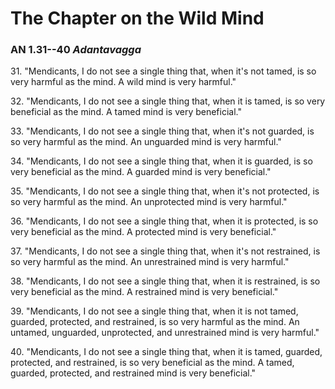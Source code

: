 # The Chapter on the Wild Mind

### AN 1.31--40 *Adantavagga*

31\. "Mendicants, I do not see a single thing that, when it's not tamed, is
so very harmful as the mind. A wild mind is very harmful."

<!--pg-->
32\. "Mendicants, I do not see a single thing that, when it is tamed, is so
very beneficial as the mind. A tamed mind is very beneficial."

<!--pg-->
33\. "Mendicants, I do not see a single thing that, when it's not guarded, is
so very harmful as the mind. An unguarded mind is very harmful."

<!--pg-->
34\. "Mendicants, I do not see a single thing that, when it is guarded, is so
very beneficial as the mind. A guarded mind is very beneficial."

<!--pg-->
35\. "Mendicants, I do not see a single thing that, when it's not protected,
is so very harmful as the mind. An unprotected mind is very harmful."

<!--pg-->
36\. "Mendicants, I do not see a single thing that, when it is protected, is
so very beneficial as the mind. A protected mind is very beneficial."

<!--pg-->
37\. "Mendicants, I do not see a single thing that, when it's not restrained,
is so very harmful as the mind. An unrestrained mind is very harmful."

<!--pg-->
38\. "Mendicants, I do not see a single thing that, when it is restrained, is
so very beneficial as the mind. A restrained mind is very beneficial."

<!--pg-->
39\. "Mendicants, I do not see a single thing that, when it is not tamed,
guarded, protected, and restrained, is so very harmful as the mind. An
untamed, unguarded, unprotected, and unrestrained mind is very harmful."

<!--pg-->
40\. "Mendicants, I do not see a single thing that, when it is tamed,
guarded, protected, and restrained, is so very beneficial as the mind. A
tamed, guarded, protected, and restrained mind is very beneficial."

<!--pg-->
